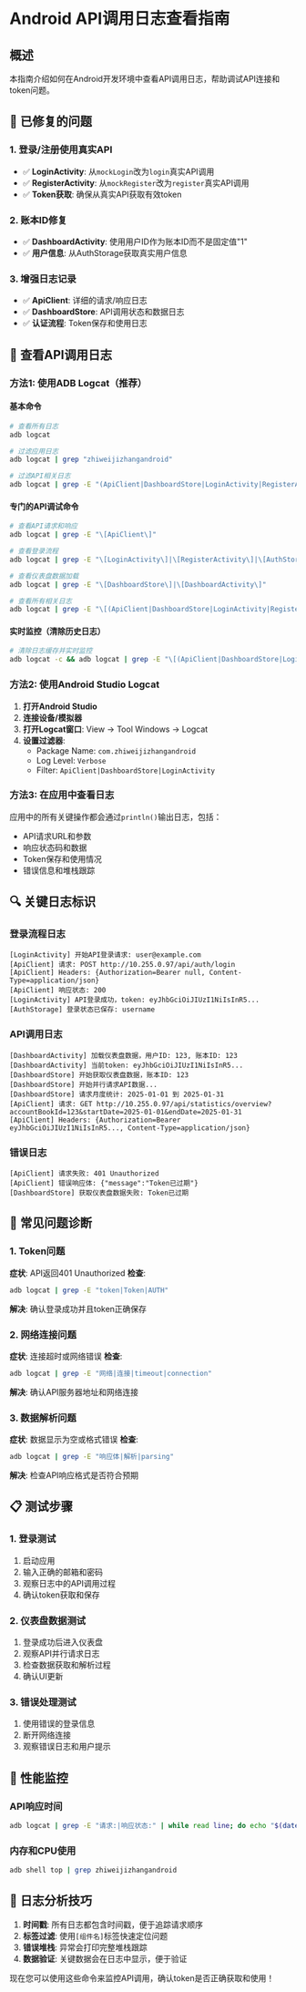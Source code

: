 # Android API调用日志查看指南

## 概述
本指南介绍如何在Android开发环境中查看API调用日志，帮助调试API连接和token问题。

## 🔧 已修复的问题

### 1. 登录/注册使用真实API
- ✅ **LoginActivity**: 从`mockLogin`改为`login`真实API调用
- ✅ **RegisterActivity**: 从`mockRegister`改为`register`真实API调用
- ✅ **Token获取**: 确保从真实API获取有效token

### 2. 账本ID修复
- ✅ **DashboardActivity**: 使用用户ID作为账本ID而不是固定值"1"
- ✅ **用户信息**: 从AuthStorage获取真实用户信息

### 3. 增强日志记录
- ✅ **ApiClient**: 详细的请求/响应日志
- ✅ **DashboardStore**: API调用状态和数据日志
- ✅ **认证流程**: Token保存和使用日志

## 📱 查看API调用日志

### 方法1: 使用ADB Logcat（推荐）

#### 基本命令
```bash
# 查看所有日志
adb logcat

# 过滤应用日志
adb logcat | grep "zhiweijizhangandroid"

# 过滤API相关日志
adb logcat | grep -E "(ApiClient|DashboardStore|LoginActivity|RegisterActivity)"
```

#### 专门的API调试命令
```bash
# 查看API请求和响应
adb logcat | grep -E "\[ApiClient\]"

# 查看登录流程
adb logcat | grep -E "\[LoginActivity\]|\[RegisterActivity\]|\[AuthStorage\]"

# 查看仪表盘数据加载
adb logcat | grep -E "\[DashboardStore\]|\[DashboardActivity\]"

# 查看所有相关日志
adb logcat | grep -E "\[(ApiClient|DashboardStore|LoginActivity|RegisterActivity|DashboardActivity|AuthStorage)\]"
```

#### 实时监控（清除历史日志）
```bash
# 清除日志缓存并实时监控
adb logcat -c && adb logcat | grep -E "\[(ApiClient|DashboardStore|LoginActivity)\]"
```

### 方法2: 使用Android Studio Logcat

1. **打开Android Studio**
2. **连接设备/模拟器**
3. **打开Logcat窗口**: View → Tool Windows → Logcat
4. **设置过滤器**:
   - Package Name: `com.zhiweijizhangandroid`
   - Log Level: `Verbose`
   - Filter: `ApiClient|DashboardStore|LoginActivity`

### 方法3: 在应用中查看日志

应用中的所有关键操作都会通过`println()`输出日志，包括：
- API请求URL和参数
- 响应状态码和数据
- Token保存和使用情况
- 错误信息和堆栈跟踪

## 🔍 关键日志标识

### 登录流程日志
```
[LoginActivity] 开始API登录请求: user@example.com
[ApiClient] 请求: POST http://10.255.0.97/api/auth/login
[ApiClient] Headers: {Authorization=Bearer null, Content-Type=application/json}
[ApiClient] 响应状态: 200
[LoginActivity] API登录成功，token: eyJhbGciOiJIUzI1NiIsInR5...
[AuthStorage] 登录状态已保存: username
```

### API调用日志
```
[DashboardActivity] 加载仪表盘数据，用户ID: 123, 账本ID: 123
[DashboardActivity] 当前token: eyJhbGciOiJIUzI1NiIsInR5...
[DashboardStore] 开始获取仪表盘数据，账本ID: 123
[DashboardStore] 开始并行请求API数据...
[DashboardStore] 请求月度统计: 2025-01-01 到 2025-01-31
[ApiClient] 请求: GET http://10.255.0.97/api/statistics/overview?accountBookId=123&startDate=2025-01-01&endDate=2025-01-31
[ApiClient] Headers: {Authorization=Bearer eyJhbGciOiJIUzI1NiIsInR5..., Content-Type=application/json}
```

### 错误日志
```
[ApiClient] 请求失败: 401 Unauthorized
[ApiClient] 错误响应体: {"message":"Token已过期"}
[DashboardStore] 获取仪表盘数据失败: Token已过期
```

## 🐛 常见问题诊断

### 1. Token问题
**症状**: API返回401 Unauthorized
**检查**:
```bash
adb logcat | grep -E "token|Token|AUTH"
```
**解决**: 确认登录成功并且token正确保存

### 2. 网络连接问题
**症状**: 连接超时或网络错误
**检查**:
```bash
adb logcat | grep -E "网络|连接|timeout|connection"
```
**解决**: 确认API服务器地址和网络连接

### 3. 数据解析问题
**症状**: 数据显示为空或格式错误
**检查**:
```bash
adb logcat | grep -E "响应体|解析|parsing"
```
**解决**: 检查API响应格式是否符合预期

## 📋 测试步骤

### 1. 登录测试
1. 启动应用
2. 输入正确的邮箱和密码
3. 观察日志中的API调用过程
4. 确认token获取和保存

### 2. 仪表盘数据测试
1. 登录成功后进入仪表盘
2. 观察API并行请求日志
3. 检查数据获取和解析过程
4. 确认UI更新

### 3. 错误处理测试
1. 使用错误的登录信息
2. 断开网络连接
3. 观察错误日志和用户提示

## 🚀 性能监控

### API响应时间
```bash
adb logcat | grep -E "请求:|响应状态:" | while read line; do echo "$(date '+%H:%M:%S') $line"; done
```

### 内存和CPU使用
```bash
adb shell top | grep zhiweijizhangandroid
```

## 📝 日志分析技巧

1. **时间戳**: 所有日志都包含时间戳，便于追踪请求顺序
2. **标签过滤**: 使用`[组件名]`标签快速定位问题
3. **错误堆栈**: 异常会打印完整堆栈跟踪
4. **数据验证**: 关键数据会在日志中显示，便于验证

现在您可以使用这些命令来监控API调用，确认token是否正确获取和使用！
